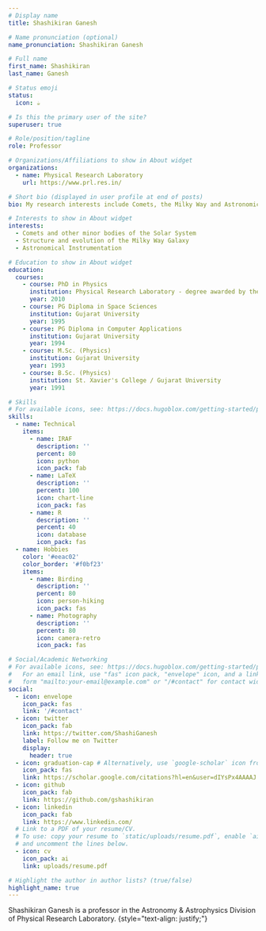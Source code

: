 ```yaml
---
# Display name
title: Shashikiran Ganesh

# Name pronunciation (optional)
name_pronunciation: Shashikiran Ganesh

# Full name 
first_name: Shashikiran
last_name: Ganesh

# Status emoji
status:
  icon: ☕️

# Is this the primary user of the site?
superuser: true

# Role/position/tagline
role: Professor 

# Organizations/Affiliations to show in About widget
organizations:
  - name: Physical Research Laboratory
    url: https://www.prl.res.in/

# Short bio (displayed in user profile at end of posts)
bio: My research interests include Comets, the Milky Way and Astronomical Instrumentation

# Interests to show in About widget
interests:
  - Comets and other minor bodies of the Solar System
  - Structure and evolution of the Milky Way Galaxy
  - Astronomical Instrumentation

# Education to show in About widget
education:
  courses:
    - course: PhD in Physics
      institution: Physical Research Laboratory - degree awarded by the Gujarat University 
      year: 2010
    - course: PG Diploma in Space Sciences
      institution: Gujarat University
      year: 1995
    - course: PG Diploma in Computer Applications
      institution: Gujarat University
      year: 1994
    - course: M.Sc. (Physics)
      institution: Gujarat University
      year: 1993
    - course: B.Sc. (Physics)
      institution: St. Xavier's College / Gujarat University
      year: 1991

# Skills
# For available icons, see: https://docs.hugoblox.com/getting-started/page-builder/#icons
skills:
  - name: Technical
    items:
      - name: IRAF
        description: ''
        percent: 80
        icon: python
        icon_pack: fab
      - name: LaTeX
        description: ''
        percent: 100
        icon: chart-line
        icon_pack: fas
      - name: R
        description: ''
        percent: 40
        icon: database
        icon_pack: fas
  - name: Hobbies
    color: '#eeac02'
    color_border: '#f0bf23'
    items:
      - name: Birding
        description: ''
        percent: 80
        icon: person-hiking
        icon_pack: fas
      - name: Photography
        description: ''
        percent: 80
        icon: camera-retro
        icon_pack: fas

# Social/Academic Networking
# For available icons, see: https://docs.hugoblox.com/getting-started/page-builder/#icons
#   For an email link, use "fas" icon pack, "envelope" icon, and a link in the
#   form "mailto:your-email@example.com" or "/#contact" for contact widget.
social:
  - icon: envelope
    icon_pack: fas
    link: '/#contact'
  - icon: twitter
    icon_pack: fab
    link: https://twitter.com/ShashiGanesh
    label: Follow me on Twitter
    display:
      header: true
  - icon: graduation-cap # Alternatively, use `google-scholar` icon from `ai` icon pack
    icon_pack: fas
    link: https://scholar.google.com/citations?hl=en&user=dIYsPx4AAAAJ
  - icon: github
    icon_pack: fab
    link: https://github.com/gshashikiran
  - icon: linkedin
    icon_pack: fab
    link: https://www.linkedin.com/
  # Link to a PDF of your resume/CV.
  # To use: copy your resume to `static/uploads/resume.pdf`, enable `ai` icons in `params.yaml`,
  # and uncomment the lines below.
  - icon: cv
    icon_pack: ai
    link: uploads/resume.pdf

# Highlight the author in author lists? (true/false)
highlight_name: true
---
```



Shashikiran Ganesh is a professor in the Astronomy & Astrophysics Division of Physical Research Laboratory. 
{style="text-align: justify;"}
